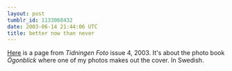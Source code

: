 ```yaml
---
layout: post
tumblr_id: 1133068432  
date: 2003-06-14 21:44:06 UTC
title: better now than never
---
```


<a href="http://rasmusandersson.se/rp13/stuff/foto_4-2003.jpg" target="_blank">Here</a> is a page from <i>Tidningen Foto</i> issue 4, 2003. It's about the photo book <i>Ögonblick</i> where one of my photos makes out the cover. In Swedish.
